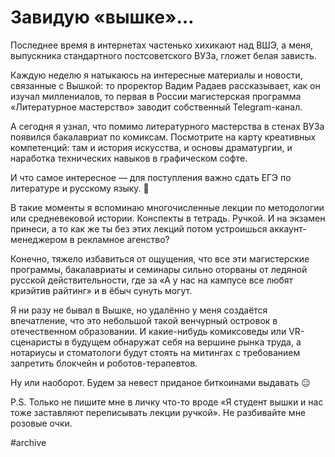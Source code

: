 
# Завидую «вышке»…

Последнее время в интернетах частенько хихикают над ВШЭ, а меня, выпускника стандартного постсоветского ВУЗа, гложет белая зависть. 

Каждую неделю я натыкаюсь на интересные материалы и новости, связанные с Вышкой: то проректор Вадим Радаев рассказывает, как он изучал миллениалов, то первая в России магистерская программа «Литературное мастерство» заводит собственный Telegram-канал.

А сегодня я узнал, что помимо литературного мастерства в стенах ВУЗа появился бакалавриат по комиксам. Посмотрите на карту креативных компетенций: там и история искусства, и основы драматургии, и наработка технических навыков в графическом софте.

И что самое интересное — для поступления важно сдать ЕГЭ по литературе и русскому языку. 🤔

В такие моменты я вспоминаю многочисленные лекции по методологии или средневековой истории. Конспекты в тетрадь. Ручкой. И на экзамен принеси, а то как же ты без этих лекций потом устроишься аккаунт-менеджером в рекламное агенство?

Конечно, тяжело избавиться от ощущения, что все эти магистерские программы, бакалавриаты и семинары сильно оторваны от ледяной русской действительности, где за «А у нас на кампусе все любят криэйтив райтинг» и в ёбыч сунуть могут. 

Я ни разу не бывал в Вышке, но удалённо у меня создаётся впечатление, что это небольшой такой венчурный островок в отечественном образовании. И какие-нибудь комиксоведы или VR-сценаристы в будущем обнаружат себя на вершине рынка труда, а нотариусы и стоматологи будут стоять на митингах с требованием запретить блокчейн и роботов-терапевтов.

Ну или наоборот. Будем за невест приданое биткоинами выдавать 😑

P.S. Только не пишите мне в личку что-то вроде «Я студент вышки и нас тоже заставляют переписывать лекции ручкой». Не разбивайте мне розовые очки.

#archive